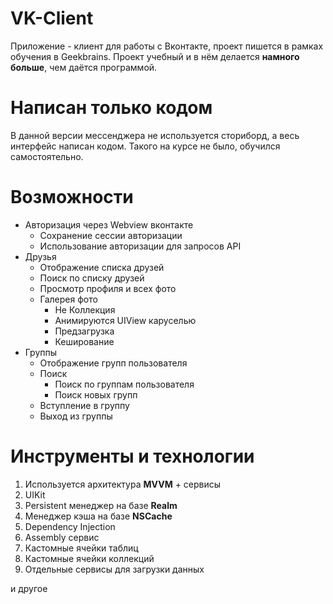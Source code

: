 # VK-Client
Приложение - клиент для работы с Вконтакте, проект пишется в рамках обучения в Geekbrains.
Проект учебный и в нём делается **намного больше**, чем даётся программой.

# Написан только кодом
В данной версии мессенджера не используется сториборд, а весь интерфейс написан кодом.
Такого на курсе не было, обучился самостоятельно.

# Возможности
- Авторизация через Webview вконтакте
    - Сохранение сессии авторизации
    - Использование авторизации для запросов API
- Друзья
    - Отображение списка друзей
    - Поиск по списку друзей
    - Просмотр профиля и всех фото
    - Галерея фото
        - Не Коллекция
        - Анимируются UIView каруселью
        - Предзагрузка
        - Кеширование
- Группы
    - Отображение групп пользователя
    - Поиск
        - Поиск по группам пользователя
        - Поиск новых групп
	- Вступление в группу
	- Выход из группы
	
# Инструменты и технологии

1. Используется архитектура **MVVM** + сервисы
2. UIKit
3. Persistent менеджер на базе **Realm**
4. Менеджер кэша на базе **NSCache**
5. Dependency Injection
6. Assembly сервис
7. Кастомные ячейки таблиц
8. Кастомные ячейки коллекций
9. Отдельные сервисы для загрузки данных

и другое
